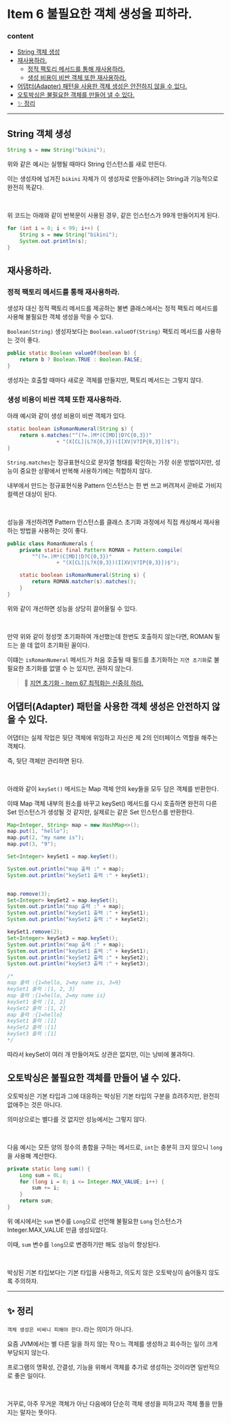 # Item 6 불필요한 객체 생성을 피하라.
### content
  - [String 객체 생성](#string-객체-생성)
  - [재사용하라.](#재사용하라)
    - [정적 팩토리 메서드를 통해 재사용하라.](#정적-팩토리-메서드를-통해-재사용하라)
    - [생성 비용이 비싼 객체 또한 재사용하라.](#생성-비용이-비싼-객체-또한-재사용하라)
  - [어댑터(Adapter) 패턴을 사용한 객체 생성은 안전하지 않을 수 있다.](#어댑터adapter-패턴을-사용한-객체-생성은-안전하지-않을-수-있다)
  - [오토박싱은 불필요한 객체를 만들어 낼 수 있다.](#오토박싱은-불필요한-객체를-만들어-낼-수-있다)
  - [✨ 정리](#-정리)

---
## String 객체 생성
```java
String s = new String("bikini");
```

위와 같은 예시는 실행될 때마다 String 인스턴스를 새로 만든다.

이는 생성자에 넘겨진 `bikini` 자체가 이 생성자로 만들어내려는 String과 기능적으로 완전히 똑같다.

<br>

위 코드는 아래와 같이 반복문이 사용된 경우, 같은 인스턴스가 99개 만들어지게 된다.
```java
for (int i = 0; i < 99; i++) {
    String s = new String("bikini");
    System.out.println(s);
}
```

## 재사용하라.
### 정적 팩토리 메서드를 통해 재사용하라.
생성자 대신 정적 팩토리 메서드를 제공하는 불변 클래스에서는 정적 팩토리 메서드를 사용해 불필요한 객체 생성을 막을 수 있다.

`Boolean(String)` 생성자보다는 `Boolean.valueOf(String)` 팩토리 메서드를 사용하는 것이 좋다.

```java
public static Boolean valueOf(boolean b) {
	return b ? Boolean.TRUE : Boolean.FALSE;
}
```

생성자는 호출할 때마다 새로운 객체를 만들지만, 팩토리 메서드는 그렇지 않다.

### 생성 비용이 비싼 객체 또한 재사용하라.
아래 예시와 같이 생성 비용이 비싼 객체가 있다.
```java
static boolean isRomanNumeral(String s) {
    return s.matches("^(?=.)M*(C[MD]|D?C{0,3})"
                + "(X[CL]|L?X{0,3})(I[XV|V?IP{0,3}])$");
}
```
`String.matches`는 정규표현식으로 문자열 형태를 확인하는 가장 쉬운 방법이지만, 성능이 중요한 상황에서 반복해 사용하기에는 적합하지 않다.

내부에서 만드는 정규표현식용 Pattern 인스턴스는 한 번 쓰고 버려져서 곧바로 가비지 컬렉션 대상이 된다.

<br>

성능을 개선하려면 Pattern 인스턴스를 클래스 초기화 과정에서 직접 캐싱해서 재사용하는 방법을 사용하는 것이 좋다.

```java
public class RomanNumerals {
    private static final Pattern ROMAN = Pattern.compile(
        "^(?=.)M*(C[MD]|D?C{0,3})"
                + "(X[CL]|L?X{0,3})(I[XV|V?IP{0,3}])$");

    static boolean isRomanNumeral(String s) {
        return ROMAN.matcher(s).matches();
    }
}
```

위와 같이 개선하면 성능을 상당히 끌어올릴 수 있다.

<br>

만약 위와 같이 정성껏 초기화하여 개선했는데 한번도 호출하지 않는다면, ROMAN 필드는 쓸 데 없이 초기화된 꼴이다.

이떄는 `isRomanNumeral` 메서드가 처음 호출될 때 필드를 초기화하는 `지연 초기화`로 불필요한 초기화를 없앨 수 는 있지만, 권하지 않는다.

> 📌 [지연 초기화 - Item 67 최적화는 신중히 하라.]()

## 어댑터(Adapter) 패턴을 사용한 객체 생성은 안전하지 않을 수 있다.
어댑터는 실제 작업은 뒷단 객체에 위임하고 자신은 제 2의 인터페이스 역할을 해주는 객체다.

즉, 뒷단 객체만 관리하면 된다.

<br>

아래와 같이 `keySet()` 메서드는 Map 객체 안의 key들을 모두 담은 객체를 반환한다.

이때 Map 객체 내부의 원소를 바꾸고 keySet() 메서드를 다시 호출하면 완전히 다른 Set 인스턴스가 생성될 것 같지만, 실제로는 같은 Set 인스턴스를 반환한다.
```java
Map<Integer, String> map = new HashMap<>();
map.put(1, "hello");
map.put(2, "my name is");
map.put(3, "9");

Set<Integer> keySet1 = map.keySet();

System.out.println("map 출력 :" + map);
System.out.println("keySet1 출력 :" + keySet1);


map.remove(3);
Set<Integer> keySet2 = map.keySet();
System.out.println("map 출력 :" + map);
System.out.println("keySet1 출력 :" + keySet1);
System.out.println("keySet2 출력 :" + keySet2);

keySet1.remove(2);
Set<Integer> keySet3 = map.keySet();
System.out.println("map 출력 :" + map);
System.out.println("keySet1 출력 :" + keySet1);
System.out.println("keySet2 출력 :" + keySet2);
System.out.println("keySet3 출력 :" + keySet3);

/*
map 출력 :{1=hello, 2=my name is, 3=9}
keySet1 출력 :[1, 2, 3]
map 출력 :{1=hello, 2=my name is}
keySet1 출력 :[1, 2]
keySet2 출력 :[1, 2]
map 출력 :{1=hello}
keySet1 출력 :[1]
keySet2 출력 :[1]
keySet3 출력 :[1]
*/
```

따라서 keySet이 여러 개 만들어져도 상관은 없지만, 이는 낭비에 불과하다.

## 오토박싱은 불필요한 객체를 만들어 낼 수 있다.
오토박싱은 기본 타입과 그에 대응하는 박싱된 기본 타입의 구분을 흐려주지만, 완전히 없애주는 것은 아니다.

의미상으로는 별다를 것 없지만 성능에서는 그렇지 않다.

<br>

다음 예시는 모든 양의 정수의 총합을 구하는 메서드로, `int`는 충분히 크지 않으니 `long`을 사용해 계산한다.
```java
private static long sum() {
    Long sum = 0L;
    for (long i = 0; i <= Integer.MAX_VALUE; i++) {
        sum += i;
    }
    return sum;
}
```

위 예시에서는 `sum` 변수를 `Long`으로 선언해 불필요한 `Long` 인스턴스가 Integer.MAX_VALUE 만큼 생성되었다.

이때, `sum` 변수를 `long`으로 변경하기만 해도 성능이 향상된다.

<br>

박싱된 기본 타입보다는 기본 타입을 사용하고, 의도치 않은 오토박싱이 숨어들지 않도록 주의하자.

---
## ✨ 정리
`객체 생성은 비싸니 피해야 한다.`라는 의미가 아니다.

요즘 JVM에서는 별 다른 일을 하지 않는 작ㅇ느 객체를 생성하고 회수하는 일이 크게 부담되지 않는다.

프로그램의 명확성, 간결성, 기능을 위해서 객체를 추가로 생성하는 것이라면 일반적으로 좋은 일이다.

<br>

거꾸로, 아주 무거운 객체가 아닌 다음에야 단순히 객체 생성을 피하고자 객체 풀을 만들지는 말자는 뜻이다.
